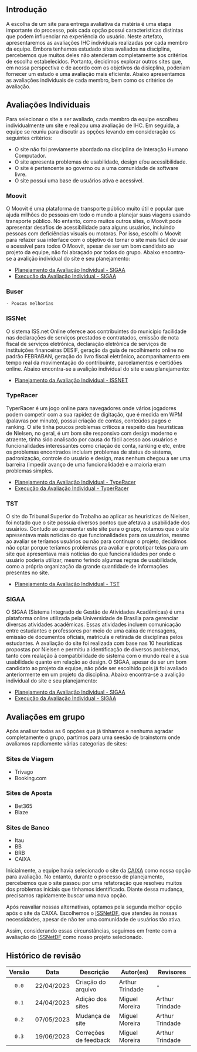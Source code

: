 ## Introdução
A escolha de um site para entrega avaliativa da matéria é uma etapa importante do processo, pois cada opção possui características distintas que podem influenciar na experiência do usuário. Neste artefato, apresentaremos as avaliações IHC individuais realizadas por cada membro da equipe. Embora tenhamos estudado sites avaliados na disciplina, percebemos que muitos deles não atenderam completamente aos critérios de escolha estabelecidos. Portanto, decidimos explorar outros sites que, em nossa perspectiva e de acordo com os objetivos da disicplina, poderiam fornecer um estudo e uma avaliação mais eficiente. Abaixo apresentamos as avaliações individuais de cada membro, bem como os critérios de avaliação.

## Avaliações Individuais

Para selecionar o site a ser avaliado, cada membro da equipe escolheu individualmente um site e realizou uma avaliação de IHC. Em seguida, a equipe se reuniu para discutir as opções levando em consideração os seguintes critérios:

- O site não foi previamente abordado na disciplina de Interação Humano Computador.
- O site apresenta problemas de usabilidade, design e/ou acessibilidade.
- O site é pertencente ao governo ou a uma comunidade de software livre.
- O site possui uma base de usuários ativa e acessível.

### Moovit
O Moovit é uma plataforma de transporte público muito útil e popular que ajuda milhões de
pessoas em todo o mundo a planejar suas viagens usando transporte público. No entanto,
como muitos outros sites, o Moovit pode apresentar desafios de acessibilidade para alguns
usuários, incluindo pessoas com deficiências visuais ou motoras. Por isso, escolhi o Moovit
para refazer sua interface com o objetivo de tornar o site mais fácil de usar e acessível para
todos
O Moovit, apesar de ser um bom candidato ao projeto da equipe, não foi abraçado por todos do grupo.
Abaixo encontra-se a avalição individual do site e seu planejamento:

- [Planejamento da Avaliação Individual - SIGAA](./doc/Planejamento%20da%20avalia%C3%A7%C3%A3o%20Moovit.pdf)
- [Execução da Avaliação Individual - SIGAA](./doc/Execu%C3%A7%C3%A3o%20da%20avalia%C3%A7%C3%A3o%20Moovit.pdf)
### Buser
    - Poucas melhorias
### ISSNet
O sistema ISS.net Online oferece aos contribuintes do município facilidade nas declarações de serviços prestados e
contratados, emissão de nota fiscal de serviços eletrônica, declaração eletrônica de serviços de instituições
financeiras DESIF, geração da guia de recolhimento online no padrão FEBRABAN, geração do livro fiscal eletrônico,
acompanhamento em tempo real da movimentação do contribuinte, parcelamentos e certidões online. 
Abaixo encontra-se a avalição individual do site e seu planejamento:

- [Planejamento da Avaliação Individual - ISSNET](doc/ProjetoParteIndividualPlanejAvalia%C3%A7%C3%A3oISSNET.pdf)
### TypeRacer
TyperRacer é um jogo online para navegadores onde vários jogadores podem competir com a sua rapidez de digitação, que é medida em WPM (palavras por minuto), possui criação de contas, conteúdos pagos e ranking. O site tinha poucos problemas críticos a respeito das heurísticas de Nielsen, no geral, é um bom site responsivo com design moderno e atraente, tinha sido analisado por causa do fácil acesso aos usuários e funcionalidades interessantes como criação de conta, ranking e etc, entre os problemas encontrados incluíam problemas de status do sistema, padronização, controle do usuário e design, mas nenhum chegou a ser uma barreira (impedir avanço de uma funcionalidade) e a maioria eram problemas simples.

- [Planejamento da Avaliação Individual - TypeRacer](./doc/Planejamento%20da%20avalia%C3%A7%C3%A3o%20TyperRacer.pdf)
- [Execução da Avaliação Individual - TyperRacer](./doc/Execu%C3%A7%C3%A3o%20da%20avalia%C3%A7%C3%A3o%20TyperRacer.pdf)
### TST
O site do Tribunal Superior do Trabalho ao aplicar as heurísticas de Nielsen, foi notado que o site possuía diversos pontos que afetava a usabilidade dos usuários. Contudo ao apresentar este site para o grupo, notamos que o site apresentava mais notícias do que funcionalidades para os usuários, mesmo ao avaliar se teríamos usuários ou não para continuar o projeto, decidimos não optar porque teríamos problemas pra avaliar e prototipar telas para um site que apresentava mais notícias do que funcionalidades por onde o usuário poderia utilizar, mesmo ferindo algumas regras de usabilidade, como a própria organização da grande quantidade de informações presentes no site.

- [Planejamento da Avaliação Individual - TST](./doc/Planejamento%20da%20avalia%C3%A7%C3%A3o%20TST.pdf)
### SIGAA
O SIGAA (Sistema Integrado de Gestão de Atividades Acadêmicas) é uma plataforma online utilizada pela Universidade de Brasília para gerenciar diversas atividades acadêmicas. Essas atividades incluem comunicação entre estudantes e professores por meio de uma caixa de mensagens, emissão de documentos oficiais, matrícula e retirada de disciplinas pelos estudantes.
A avaliação do site foi realizada com base nas 10 heurísticas propostas por Nielsen e permitiu a identificação de diversos problemas, tanto com realação à compatibilidade do sistema com o mundo real e a sua usabilidade quanto em relação ao design.
O SIGAA, apesar de ser um bom candidato ao projeto da equipe, não pôde ser escolhido pois já foi avaliado anteriormente em um projeto da disciplina.
Abaixo encontra-se a avalição individual do site e seu planejamento:

- [Planejamento da Avaliação Individual - SIGAA](./doc/Planejamento%20da%20avalia%C3%A7%C3%A3o%20SIGAA.pdf)
- [Execução da Avaliação Individual - SIGAA](./doc/Execu%C3%A7%C3%A3o%20da%20avalia%C3%A7%C3%A3o%20SIGAA.pdf)

## Avaliações em grupo
Após analisar todas as 6 opções que já tínhamos e nenhuma agradar completamente o grupo, partimos para uma seesão de brainstorm onde avaliamos rapdiamente várias categorias de sites:

### Sites de Viagem
- Trivago
- Booking.com

### Sites de Aposta
- Bet365
- Blaze

### Sites de Banco
- Itau
- BB
- BRB
- CAIXA

Inicialmente, a equipe havia selecionado o site da [CAIXA](https://www.caixa.gov.br/Paginas/home-caixa.aspx) como nossa opção para avaliação. No entanto, durante o processo de planejamento, percebemos que o site passou por uma refatoração que resolveu muitos dos problemas iniciais que tínhamos identificado. Diante dessa mudança, precisamos rapidamente buscar uma nova opção.

Após reavaliar nossas alternativas, optamos pela segunda melhor opção após o site da CAIXA. Escolhemos o [ISSNetDF](https://df.issnetonline.com.br/online/Login/Login.aspx?ReturnUrl=%2fonline), que atendeu às nossas necessidades, apesar de não ter uma comunidade de usuários tão ativa.

Assim, considerando essas circunstâncias, seguimos em frente com a avaliação do [ISSNetDF](https://df.issnetonline.com.br/online/Login/Login.aspx?ReturnUrl=%2fonline) como nosso projeto selecionado.

## Histórico de revisão

| Versão     | Data       | Descrição             | Autor(es)       | Revisores        |
| :--------: | :--------: | --------------------- | --------------- | ---------------- |
| `0.0`      | 22/04/2023 | Criação do arquivo    | Arthur Trindade | - |
| `0.1`      | 24/04/2023 | Adição dos sites      | Miguel Moreira  | Arthur Trindade  |
| `0.2`      | 07/05/2023 | Mudança de site       | Miguel Moreira  | Arthur Trindade  |
| `0.3`      | 19/06/2023 | Correções de feedback | Miguel Moreira  | Arthur Trindade  |